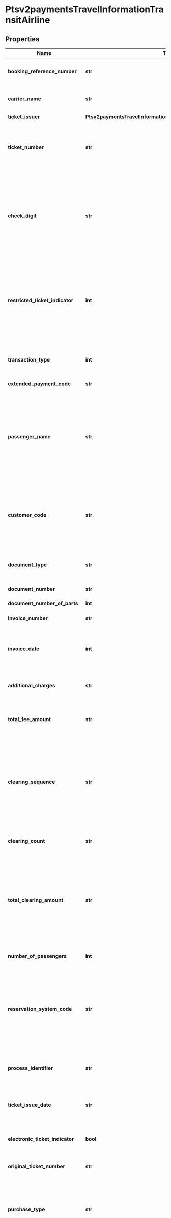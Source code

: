 # Ptsv2paymentsTravelInformationTransitAirline

## Properties
Name | Type | Description | Notes
------------ | ------------- | ------------- | -------------
**booking_reference_number** | **str** | Reference number for the airline booking. Required if ticket numbers are not issued.  | [optional] 
**carrier_name** | **str** | Airline that generated the ticket. Format: English characters only. Optional request field.  | [optional] 
**ticket_issuer** | [**Ptsv2paymentsTravelInformationTransitAirlineTicketIssuer**](Ptsv2paymentsTravelInformationTransitAirlineTicketIssuer.md) |  | [optional] 
**ticket_number** | **str** | Ticket number. Format: English characters only. Restricted string data type that indicates a sequence of letters, numbers, and spaces; special characters are not included. Optional request field.  | [optional] 
**check_digit** | **str** | Check digit for the ticket number. CyberSource recommends that you validate the check digit. With Discover and Diners Club, a valid ticket number has these characteristics: - The value is numeric. - The first three digits are a valid IATA2 license plate carrier code. - The last digit is a check digit or zero (0). - All remaining digits are nonzero.  | [optional] 
**restricted_ticket_indicator** | **int** | Flag that indicates whether or not the ticket is restricted (nonrefundable). Possible values: - 0: No restriction (refundable) - 1: Restricted (nonrefundable) Format: English characters only. Restricted string data type that indicates a sequence of letters, numbers, and spaces; special characters are not included. Optional request field.  | [optional] 
**transaction_type** | **int** | Type of charge. Possible values: - 01: Charge is for an airline ticket - 02: Charge is for an item that is not an airline ticket  | [optional] 
**extended_payment_code** | **str** | The field is not currently supported.  | [optional] 
**passenger_name** | **str** | Name of the passenger to whom the ticket was issued.  This will always be a single passenger&#39;s name. If there are more than one passengers, provide only the primary passenger&#39;s name. Do not include special characters such as commas, hyphens, or apostrophes. Only ASCII characters are supported. Format: English characters only. Optional request field.  | [optional] 
**customer_code** | **str** | Reference number or code that identifies the cardholder. Format: English characters only. Restricted string data type that indicates a sequence of letters, numbers, and spaces; special characters are not included. Optional request field.  | [optional] 
**document_type** | **str** | Airline document type code that specifies the purpose of the transaction. Format: English characters only. Optional request field.  | Code | Description | | --- | --- | | 01 | Passenger ticket | | 02 | Additional collection | | 03 | Excess baggage | | 04 | Miscellaneous charge order (MCO) or prepaid ticket authorization | | 05 | Special service ticket | | 06 | Supported refund | | 07 | Unsupported refund | | 08 | Lost ticket application | | 09 | Tour order voucher | | 10 | Ticket by mail | | 11 | Undercharge adjustment | | 12 | Group ticket | | 13 | Exchange adjustment | | 14 | SPD or air freight | | 15 | In-flight adjustment | | 16 | Agency passenger ticket | | 17 | Agency tour order or voucher | | 18 | Agency miscellaneous charge order (MCO) | | 19 | Agency exchange order | | 20 | Agency group ticket | | 21 | Debit adjustment for duplicate refund or use | | 22 | In-flight merchandise order | | 23 | Catalogue merchandise order | | 24 | In-flight phone charges | | 25 | Frequent flyer fee or purchase | | 26 | Kennel charge | | 27 | Animal transportation charge | | 28 | Firearms case | | 29 | Upgrade charge | | 30 | Credit for unused transportation | | 31 | Credit for class of service adjustment | | 32 | Credit for denied boarding | | 33 | Credit for miscellaneous refund | | 34 | Credit for lost ticket refund | | 35 | Credit for exchange refund | | 36 | Credit for overcharge adjustment | | 37 | Credit for multiple Unused tickets | | 38 | Exchange order | | 39 | Self-service ticket | | 41 | In-flight duty-free purchase | | 42 | Senior citizen discount booklets | | 43 | Club membership fee | | 44 | Coupon book | | 45 | In-flight charges | | 46 | Tour deposit | | 47 | Frequent flyer overnight delivery charge | | 48 | Frequent flyer fulfillment | | 49 | Small package delivery | | 50 | Vendor sale | | 51 | Miscellaneous taxes or fees | | 52 | Travel agency fee | | 60 | Vendor refund or credit | | 64 | Duty free sale | | 65 | Preferred seat upgrade | | 66 | Cabin upgrade | | 67 | Lounge or club access or day pass | | 68 | Agent assisted reservation or ticketing fee | | 69 | Ticket change or cancel fee | | 70 | Trip insurance | | 71 | Unaccompanied minor | | 72 | Standby fee | | 73 | Curbside baggage | | 74 | In-flight medical equipment | | 75 | Ticket or pass print fee | | 76 | Checked sporting or special equipment | | 77 | Dry ice fee | | 78 | Mail or postage fee | | 79 | Club membership fee or temporary trial | | 80 | Frequent flyer activation or reinstatement | | 81 | Gift certificate | | 82 | Onboard or in-flight prepaid voucher | | 83 | Optional services fee | | 84 | Advance purchase for excess baggage | | 85 | Advance purchase for preferred seat upgrade | | 86 | Advance purchase for cabin upgrade | | 87 | Advance purchase for optional services | | 88 | WiFi | | 89 | Packages | | 90 | In-flight entertainment or internet access | | 91 | Overweight bag fee | | 92 | Sleep sets | | 93 | Special purchase fee |  | [optional] 
**document_number** | **str** | The field is not currently supported.  | [optional] 
**document_number_of_parts** | **int** | The field is not currently supported.  | [optional] 
**invoice_number** | **str** | Invoice number for the airline transaction.  | [optional] 
**invoice_date** | **int** | Invoice date. The format is YYYYMMDD. If this value is included in the request, it is used in the creation of the invoice number. See \&quot;Invoice Number,\&quot;  | [optional] 
**additional_charges** | **str** | Description of the charge if the charge does not involve an airline ticket. For example: Excess baggage.  | [optional] 
**total_fee_amount** | **str** | Total fee for the ticket. This value cannot exceed &#x60;99999999999999999999&#x60; (twenty 9s). Format: English characters only. Optional request field.  | [optional] 
**clearing_sequence** | **str** | Number that identifies the clearing message when multiple clearing messages are allowed per authorized transaction. Each clearing message linked to one authorization request must include a unique clearing sequence number between 1 and the total number of clearing records. Format: English characters only. Optional request field.  | [optional] 
**clearing_count** | **str** | Total number of clearing messages associated with the authorization request. Format: English characters only. Optional request field.  | [optional] 
**total_clearing_amount** | **str** | Total clearing amount for all transactions in the clearing count set. This value cannot exceed &#x60;99999999999999999999&#x60; (twenty 9s). Format: English characters only. If this field is not set and if the total amount from the original authorization is not NULL, the total clearing amount is set to the total amount from the original authorization.  | [optional] 
**number_of_passengers** | **int** | Number of passengers for whom the ticket was issued. Format: English characters only. Optional request field.  | [optional] 
**reservation_system_code** | **str** | Code that specifies the computerized reservation system used to make the reservation and purchase the ticket. Format: English characters only. Restricted string data type that indicates a sequence of letters, numbers, and spaces; special characters are not included. Optional request field.  | [optional] 
**process_identifier** | **str** | Airline process identifier. This value is the airline&#39;s three-digit IATA1 code which is used to process extended payment airline tickets.  | [optional] 
**ticket_issue_date** | **str** | Date on which the transaction occurred. Format: &#x60;YYYYMMDD&#x60; Format: English characters only. Optional request field.  | [optional] 
**electronic_ticket_indicator** | **bool** | Flag that indicates whether an electronic ticket was issued. Possible values: - &#x60;true&#x60; - &#x60;false&#x60; Optional request field.  | [optional] 
**original_ticket_number** | **str** | Original ticket number when the transaction is for a replacement ticket.  | [optional] 
**purchase_type** | **str** | Type of purchase. Possible values: - &#x60;EXC&#x60;: Exchange ticket - &#x60;MSC&#x60;: Miscellaneous (not a ticket purchase and not a transaction related to an exchange ticket) - &#x60;REF&#x60;: Refund - &#x60;TKT&#x60;: Ticket Format: English characters only. Optional request field.  | [optional] 
**credit_reason_indicator** | **str** | Reason for the credit. Possible values: - &#x60;A&#x60;: Cancellation of the ancillary passenger transport purchase. - &#x60;B&#x60;: Cancellation of the airline ticket and the passenger transport ancillary purchase. - &#x60;C&#x60;: Cancellation of the airline ticket. - &#x60;O&#x60;: Other. - &#x60;P&#x60;: Partial refund of the airline ticket. Format: English characters only.  Optional request field.  | [optional] 
**ticket_change_indicator** | **str** | Type of update. Possible values: - &#x60;C&#x60;: Change to the existing ticket. - &#x60;N&#x60;: New ticket. Format: English characters only Optional request field.  | [optional] 
**plan_number** | **str** | Plan number based on the fare. This value is provided by the airline. Format: English characters only. Optional request field.  | [optional] 
**arrival_date** | **str** | Date of arrival for the last leg of the trip. Format: &#x60;MMDDYYYY&#x60; English characters only. Optional request field.  | [optional] 
**restricted_ticket_desciption** | **str** | Text that describes the ticket limitations, such as _nonrefundable_. Format: English characters only. Optional request field.  | [optional] 
**exchange_ticket_amount** | **str** | Amount of the exchanged ticket. Format: English characters only.  | [optional] 
**exchange_ticket_fee_amount** | **str** | Fee for exchanging the ticket. Format: English characters only. Optional request field.  | [optional] 
**reservation_type** | **str** | The field is not currently supported.  | [optional] 
**boarding_fee_amount** | **str** | Boarding fee.  | [optional] 
**legs** | [**list[Ptsv2paymentsTravelInformationTransitAirlineLegs]**](Ptsv2paymentsTravelInformationTransitAirlineLegs.md) |  | [optional] 
**ancillary_information** | [**Ptsv2paymentsTravelInformationTransitAirlineAncillaryInformation**](Ptsv2paymentsTravelInformationTransitAirlineAncillaryInformation.md) |  | [optional] 

[[Back to Model list]](../README.md#documentation-for-models) [[Back to API list]](../README.md#documentation-for-api-endpoints) [[Back to README]](../README.md)


